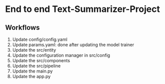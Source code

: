 # End to end Text-Summarizer-Project

## Workflows
1. Update config/config.yaml
2. Update params.yaml: done after updating the model trainer
3. Update the src/entity
4. Update the configuration manager in src/config
5. Update the src/components
6. Update the src/pipeline
7. Update the main.py
8. Update the app.py
